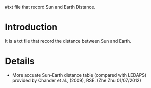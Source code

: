 #txt file that record Sun and Earth Distance.

# Introduction #

It is a txt file that record the distance between Sun and Earth.


# Details #

  * More accuate Sun-Earth distance table (compared with LEDAPS) provided by Chander et al., (2009), RSE. (Zhe Zhu 01/07/2012)